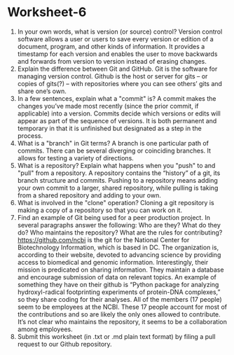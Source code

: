 # Worksheet-6
1.	In your own words, what is version (or source) control?
Version control software allows a user or users to save every version or edition of a document, program, and other kinds of information. It provides a timestamp for each version and enables the user to move backwards and forwards from version to version instead of erasing changes.
2.	Explain the difference between Git and GitHub.
Git is the software for managing version control. Github is the host or server for gits – or copies of gits(?) – with repositories where you can see others’ gits and share one’s own. 
3.	In a few sentences, explain what a "commit" is?
A commit makes the changes you’ve made most recently (since the prior commit, if applicable) into a version. Commits decide which versions or edits will appear as part of the sequence of versions. It is both permanent and temporary in that it is unfinished but designated as a step in the process.
4.	What is a "branch" in Git terms?
A branch is one particular path of commits. There can be several diverging or coinciding branches. It allows for testing a variety of directions.
5.	What is a repository? Explain what happens when you "push" to and "pull" from a repository.
A repository contains the “history” of a git, its branch structure and commits. Pushing to a repository means adding your own commit to a larger, shared repository, while pulling is taking from a shared repository and adding to your own.
6.	What is involved in the "clone" operation?
Cloning a git repository is making a copy of a repository so that you can work on it.
7.	Find an example of Git being used for a peer production project. In several paragraphs answer the following: Who are they? What do they do? Who maintains the repository? What are the rules for contributing?
https://github.com/ncbi is the git for the National Center for Biotechnology Information, which is based in DC. The organization is, according to their website, devoted to advancing science by providing access to biomedical and genomic information. Interestingly, their mission is predicated on sharing information. They maintain a database and encourage submission of data on relevant topics. An example of something they have on their github is “Python package for analyzing hydroxyl-radical footprinting experiments of protein-DNA complexes,” so they share coding for their analyses.
All of the members (17 people) seem to be employees at the NCBI. These 17 people account for most of the contributions and so are likely the only ones allowed to contribute. It’s not clear who maintains the repository, it seems to be a collaboration among employees.
8.	Submit this worksheet (in .txt or .md plain text format) by filing a pull request to our Github repository.
